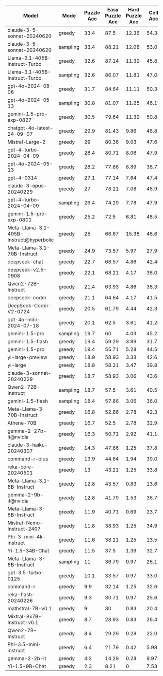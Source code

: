 |                  Model                  |   Mode   |  Puzzle Acc  |  Easy Puzzle Acc  |  Hard Puzzle Acc  |  Cell Acc  |  No answer  |  Total Puzzles  |  Reason Lens  |
|-----------------------------------------|----------|--------------|-------------------|-------------------|------------|-------------|-----------------|---------------|
|       claude-3-5-sonnet-20240620        |  greedy  |     33.4     |       87.5        |       12.36       |   54.34    |      0      |      1000       |    1141.94    |
|       claude-3-5-sonnet-20240620        | sampling |     33.4     |       88.21       |       12.08       |   53.01    |     0.1     |      1000       |    1153.83    |
|      Llama-3.1-405B-Instruct-Turbo      |  greedy  |     32.6     |       87.14       |       11.39       |    45.8    |    12.5     |      1000       |    314.66     |
|      Llama-3.1-405B-Instruct-Turbo      | sampling |     32.6     |       86.07       |       11.81       |   47.04    |    10.8     |      1000       |    439.96     |
|            gpt-4o-2024-08-06            |  greedy  |     31.7     |       84.64       |       11.11       |   50.34    |     3.6     |      1000       |    1106.51    |
|            gpt-4o-2024-05-13            | sampling |     30.8     |       81.07       |       11.25       |   46.19    |     6.6     |      1000       |    1549.74    |
|         gemini-1.5-pro-exp-0827         |  greedy  |     30.5     |       79.64       |       11.39       |   50.84    |     0.8     |      1000       |    1594.47    |
|       chatgpt-4o-latest-24-09-07        |  greedy  |     29.9     |       81.43       |       9.86        |   48.83    |     4.2     |      1000       |    1539.99    |
|             Mistral-Large-2             |  greedy  |      29      |       80.36       |       9.03        |   47.64    |     1.7     |      1000       |    1592.39    |
|         gpt-4-turbo-2024-04-09          |  greedy  |     28.4     |       80.71       |       8.06        |    47.9    |     0.1     |      1000       |    1148.46    |
|            gpt-4o-2024-05-13            |  greedy  |     28.2     |       77.86       |       8.89        |   38.72    |    19.3     |      1000       |    1643.51    |
|               gpt-4-0314                |  greedy  |     27.1     |       77.14       |       7.64        |   47.43    |     0.2     |      1000       |    1203.17    |
|         claude-3-opus-20240229          |  greedy  |      27      |       78.21       |       7.08        |   48.91    |      0      |      1000       |    855.72     |
|         gpt-4-turbo-2024-04-09          | sampling |     26.4     |       74.29       |       7.78        |   47.93    |      0      |      1000       |    1165.9     |
|         gemini-1.5-pro-exp-0801         |  greedy  |     25.2     |       72.5        |       6.81        |    48.5    |      0      |      1000       |    1389.75    |
| Meta-Llama-3.1-405B-Instruct@hyperbolic |  greedy  |      25      |       66.67       |       15.38       |   46.62    |    6.25     |       16        |    1517.13    |
|       Meta-Llama-3.1-70B-Instruct       |  greedy  |     24.9     |       73.57       |       5.97        |   27.98    |     43      |      1000       |    1483.68    |
|              deepseek-chat              |  greedy  |     22.7     |       68.57       |       4.86        |   42.46    |     5.2     |      1000       |    1260.23    |
|           deepseek-v2.5-0908            |  greedy  |     22.1     |       68.21       |       4.17        |   38.01    |    12.7     |      1000       |    1294.46    |
|           Qwen2-72B-Instruct            |  greedy  |     21.4     |       63.93       |       4.86        |   38.32    |    10.2     |      1000       |    1813.82    |
|             deepseek-coder              |  greedy  |     21.1     |       64.64       |       4.17        |   41.58    |     4.9     |      1000       |    1324.55    |
|         DeepSeek-Coder-V2-0724          |  greedy  |     20.5     |       61.79       |       4.44        |   42.35    |     3.4     |      1000       |    1230.63    |
|         gpt-4o-mini-2024-07-18          |  greedy  |     20.1     |       62.5        |       3.61        |   41.26    |     0.1     |      1000       |    943.52     |
|             gemini-1.5-pro              | sampling |     19.7     |        60         |       4.03        |   45.24    |     0.4     |      1000       |    1356.77    |
|            gemini-1.5-flash             |  greedy  |     19.4     |       59.29       |       3.89        |   31.77    |    22.7     |      1000       |    1538.18    |
|             gemini-1.5-pro              |  greedy  |     19.4     |       55.71       |       5.28        |   44.59    |     0.8     |      1000       |    1336.17    |
|            yi-large-preview             |  greedy  |     18.9     |       58.93       |       3.33        |   42.61    |     1.4     |      1000       |    833.36     |
|                yi-large                 |  greedy  |     18.8     |       58.21       |       3.47        |   39.83    |     1.8     |      1000       |    757.01     |
|        claude-3-sonnet-20240229         |  greedy  |     18.7     |       58.93       |       3.06        |   43.66    |      0      |      1000       |    1095.37    |
|           Qwen2-72B-Instruct            | sampling |     18.7     |       57.5        |       3.61        |   40.57    |     3.2     |      1000       |    1894.72    |
|            gemini-1.5-flash             | sampling |     18.4     |       57.86       |       3.06        |   36.03    |    12.8     |      1000       |    1713.03    |
|        Meta-Llama-3-70B-Instruct        |  greedy  |     16.8     |       52.86       |       2.78        |   42.31    |     0.2     |      1000       |    809.95     |
|               Athene-70B                |  greedy  |     16.7     |       52.5        |       2.78        |   32.98    |    21.1     |      1000       |    391.19     |
|          gemma-2-27b-it@nvidia          |  greedy  |     16.3     |       50.71       |       2.92        |   41.18    |     1.1     |      1000       |    1014.56    |
|         claude-3-haiku-20240307         |  greedy  |     14.3     |       47.86       |       1.25        |   37.87    |     0.1     |      1000       |    1015.06    |
|             command-r-plus              |  greedy  |     13.9     |       44.64       |       1.94        |   39.01    |     0.2     |      1000       |    810.53     |
|           reka-core-20240501            |  greedy  |      13      |       43.21       |       1.25        |   33.88    |      4      |      1000       |    1078.29    |
|       Meta-Llama-3.1-8B-Instruct        |  greedy  |     12.8     |       43.57       |       0.83        |   13.68    |    61.5     |      1000       |    1043.9     |
|          gemma-2-9b-it@nvidia           |  greedy  |     12.8     |       41.79       |       1.53        |   36.79    |      0      |      1000       |    849.84     |
|        Meta-Llama-3-8B-Instruct         |  greedy  |     11.9     |       40.71       |       0.69        |    23.7    |    29.2     |      1000       |    1216.4     |
|       Mistral-Nemo-Instruct-2407        |  greedy  |     11.8     |       38.93       |       1.25        |   34.93    |     1.6     |      1000       |    925.88     |
|         Phi-3-mini-4k-instruct          |  greedy  |     11.6     |       38.21       |       1.25        |    13.5    |     59      |      1000       |    790.29     |
|             Yi-1.5-34B-Chat             |  greedy  |     11.5     |       37.5        |       1.39        |   32.73    |     4.4     |      1000       |    869.65     |
|        Meta-Llama-3-8B-Instruct         | sampling |      11      |       36.79       |       0.97        |   26.11    |    22.3     |      1000       |    1282.4     |
|           gpt-3.5-turbo-0125            |  greedy  |     10.1     |       33.57       |       0.97        |   33.06    |     0.1     |      1000       |    820.66     |
|                command-r                |  greedy  |     9.9      |       32.14       |       1.25        |   32.66    |     1.5     |      1000       |    1005.17    |
|           reka-flash-20240226           |  greedy  |     9.3      |       30.71       |       0.97        |   25.67    |    18.7     |      1000       |    1074.8     |
|            mathstral-7B-v0.1            |  greedy  |      9       |        30         |       0.83        |   20.42    |     36      |      1000       |    1148.16    |
|       Mixtral-8x7B-Instruct-v0.1        |  greedy  |     8.7      |       28.93       |       0.83        |   26.47    |    20.3     |      1000       |    1177.21    |
|            Qwen2-7B-Instruct            |  greedy  |     8.4      |       29.29       |       0.28        |   22.06    |    24.4     |      1000       |    1473.23    |
|          Phi-3.5-mini-instruct          |  greedy  |     6.4      |       21.79       |       0.42        |    5.98    |    80.6     |      1000       |    718.43     |
|              gemma-2-2b-it              |  greedy  |     4.2      |       14.29       |       0.28        |    9.97    |    57.2     |      1000       |    1032.89    |
|             Yi-1.5-9B-Chat              |  greedy  |     2.3      |       8.21        |         0         |    7.53    |    11.3     |      1000       |    1592.6     |